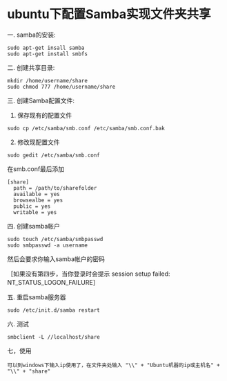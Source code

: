 # ubuntu下配置Samba实现文件夹共享

一. samba的安装:
```
sudo apt-get insall samba
sudo apt-get install smbfs
```
二. 创建共享目录:
```
mkdir /home/username/share
sudo chmod 777 /home/username/share
```
三. 创建Samba配置文件:

1. 保存现有的配置文件
```
sudo cp /etc/samba/smb.conf /etc/samba/smb.conf.bak
```
2. 修改现配置文件
```
sudo gedit /etc/samba/smb.conf
```
在smb.conf最后添加
```
[share]
  path = /path/to/sharefolder
  available = yes
  browsealbe = yes
  public = yes
  writable = yes
```
四. 创建samba帐户
```
sudo touch /etc/samba/smbpasswd
sudo smbpasswd -a username
```
然后会要求你输入samba帐户的密码

 ［如果没有第四步，当你登录时会提示 session setup failed: NT_STATUS_LOGON_FAILURE］

 五. 重启samba服务器
```
sudo /etc/init.d/samba restart
```
六. 测试
```
smbclient -L //localhost/share
```
七，使用
```
可以到windows下输入ip使用了，在文件夹处输入 "\\" + "Ubuntu机器的ip或主机名" + "\\" + "share"
```